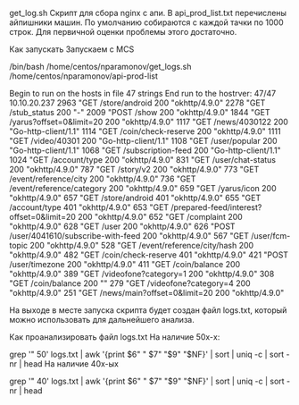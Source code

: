 get_log.sh
Скрипт для сбора nginx с апи.
В api_prod_list.txt перечислены айпишники машин.
По умолчанию собираются с каждой тачки по 1000 строк.
Для первичной оценки проблемы этого достаточно.

Как запускать
Запускаем с MCS

/bin/bash /home/centos/nparamonov/get_logs.sh /home/centos/nparamonov/api-prod-list

Begin to run on the hosts
in file 47 strings
End run to the hostrver: 47/47 10.10.20.237 
   2963 "GET /store/android 200 "okhttp/4.9.0"
   2278 "GET /stub_status 200 "-"
   2009 "POST /show 200 "okhttp/4.9.0"
   1844 "GET /yarus?offset=0&limit=20 200 "okhttp/4.9.0"
   1117 "GET /news/4030122 200 "Go-http-client/1.1"
   1114 "GET /coin/check-reserve 200 "okhttp/4.9.0"
   1111 "GET /video/40301 200 "Go-http-client/1.1"
   1108 "GET /user/popular 200 "Go-http-client/1.1"
   1068 "GET /subscription-feed 200 "Go-http-client/1.1"
   1024 "GET /account/type 200 "okhttp/4.9.0"
    831 "GET /user/chat-status 200 "okhttp/4.9.0"
    787 "GET /story/v2 200 "okhttp/4.9.0"
    773 "GET /event/reference/city 200 "okhttp/4.9.0"
    736 "GET /event/reference/category 200 "okhttp/4.9.0"
    659 "GET /yarus/icon 200 "okhttp/4.9.0"
    657 "GET /store/android 401 "okhttp/4.9.0"
    655 "GET /account/type 401 "okhttp/4.9.0"
    653 "GET /prepared-feed/interest?offset=0&limit=20 200 "okhttp/4.9.0"
    652 "GET /complaint 200 "okhttp/4.9.0"
    628 "GET /user 200 "okhttp/4.9.0"
    626 "POST /user/4041610/subscribe-with-feed 200 "okhttp/4.9.0"
    567 "GET /user/fcm-topic 200 "okhttp/4.9.0"
    528 "GET /event/reference/city/hash 200 "okhttp/4.9.0"
    482 "GET /coin/check-reserve 401 "okhttp/4.9.0"
    421 "POST /user/timezone 200 "okhttp/4.9.0"
    411 "GET /coin/balance 200 "okhttp/4.9.0"
    389 "GET /videofone?category=1 200 "okhttp/4.9.0"
    308 "GET /coin/balance 200 ""
    279 "GET /videofone?category=4 200 "okhttp/4.9.0"
    251 "GET /news/main?offset=0&limit=20 200 "okhttp/4.9.0"

На выходе в месте запуска скрипта будет создан файл logs.txt, который можно использовать для дальнейшего анализа.

Как проанализировать файл logs.txt
На наличие 50x-х:

grep '" 50' logs.txt | awk '{print $6" " $7" "$9" "$NF}'  | sort | uniq -c | sort -nr | head
На наличие 40x-ых

grep '" 40' logs.txt | awk '{print $6" " $7" "$9" "$NF}'  | sort | uniq -c | sort -nr | head